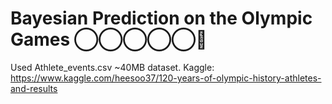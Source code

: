 # Bayesian Prediction on the Olympic Games ◯‍◯‍◯‍◯‍◯🏅

Used Athlete_events.csv ~40MB dataset. Kaggle: https://www.kaggle.com/heesoo37/120-years-of-olympic-history-athletes-and-results
